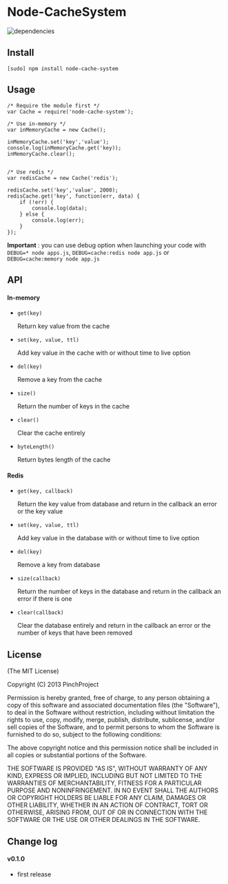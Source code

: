 # Node-CacheSystem

![dependencies](https://david-dm.org/PinchProject/Node-CacheSystem.png)

## Install

```
[sudo] npm install node-cache-system
```

## Usage

```
/* Require the module first */
var Cache = require('node-cache-system');

/* Use in-memory */
var inMemoryCache = new Cache();

inMemoryCache.set('key','value');
console.log(inMemoryCache.get('key));
inMemoryCache.clear();


/* Use redis */
var redisCache = new Cache('redis');

redisCache.set('key','value', 2000);
redisCache.get('key', function(err, data) {
	if (!err) {
		console.log(data);
	} else {
		console.log(err);
	}
});
```

**Important** : you can use debug option when launching your code with `DEBUG=* node apps.js`, `DEBUG=cache:redis node app.js` or `DEBUG=cache:memory node app.js`

## API

#### In-memory

* `get(key)`

	Return key value from the cache

* `set(key, value, ttl)`

	Add key value in the cache with or without time to live option

* `del(key)`

	Remove a key from the cache

* `size()`

	Return the number of keys in the cache

* `clear()`

	Clear the cache entirely

* `byteLength()`

	Return bytes length of the cache


#### Redis

* `get(key, callback)`

	Return the key value from database and return in the callback an error or the key value

* `set(key, value, ttl)`

	Add key value in the database with or without time to live option

* `del(key)`

	Remove a key from database

* `size(callback)`

	Return the number of keys in the database and return in the callback an error
	if there is one

* `clear(callback)`

	Clear the database entirely and return in the callback an error or the number
	of keys that have been removed


## License

(The MIT License)

Copyright (C) 2013 PinchProject

Permission is hereby granted, free of charge, to any person obtaining a copy of this software and associated documentation files (the "Software"), to deal in the Software without restriction, including without limitation the rights to use, copy, modify, merge, publish, distribute, sublicense, and/or sell copies of the Software, and to permit persons to whom the Software is furnished to do so, subject to the following conditions:

The above copyright notice and this permission notice shall be included in all copies or substantial portions of the Software.

THE SOFTWARE IS PROVIDED "AS IS", WITHOUT WARRANTY OF ANY KIND, EXPRESS OR IMPLIED, INCLUDING BUT NOT LIMITED TO THE WARRANTIES OF MERCHANTABILITY, FITNESS FOR A PARTICULAR PURPOSE AND NONINFRINGEMENT. IN NO EVENT SHALL THE AUTHORS OR COPYRIGHT HOLDERS BE LIABLE FOR ANY CLAIM, DAMAGES OR OTHER LIABILITY, WHETHER IN AN ACTION OF CONTRACT, TORT OR OTHERWISE, ARISING FROM, OUT OF OR IN CONNECTION WITH THE SOFTWARE OR THE USE OR OTHER DEALINGS IN THE SOFTWARE.

## Change log

#### v0.1.0

* first release